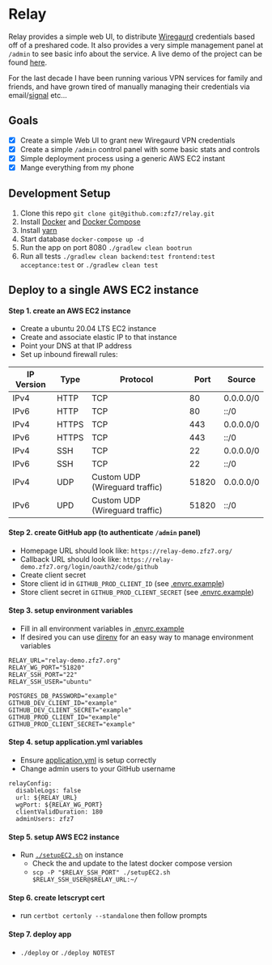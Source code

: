 # Relay

Relay provides a simple web UI, to distribute [Wiregaurd](https://www.wireguard.com) credentials based off of a
preshared code. It also provides a very simple management panel at `/admin` to see basic info about the service. A live
demo of the project can be found [here](https://relay-demo.zfz7.org).

For the last decade I have been running various VPN services for family and friends, and have grown tired of manually
managing their credentials via email/[signal](https://signal.org/) etc...

## Goals

- [X] Create a simple Web UI to grant new Wiregaurd VPN credentials
- [X] Create a simple `/admin` control panel with some basic stats and controls
- [X] Simple deployment process using a generic AWS EC2 instant
- [X] Mange everything from my phone

## Development Setup

1. Clone this repo `git clone git@github.com:zfz7/relay.git`
2. Install [Docker](https://docs.docker.com/get-docker/) and [Docker Compose](https://docs.docker.com/compose/install/)
3. Install [yarn](https://classic.yarnpkg.com/lang/en/docs/install)
4. Start database `docker-compose up -d`
5. Run the app on port 8080 `./gradlew clean bootrun`
6. Run all tests `./gradlew clean backend:test frontend:test acceptance:test` or `./gradlew clean test`

## Deploy to a single AWS EC2 instance

#### Step 1. create an AWS EC2 instance

- Create a ubuntu 20.04 LTS EC2 instance
- Create and associate elastic IP to that instance
- Point your DNS at that IP address
- Set up inbound firewall rules:

| IP Version | Type  | Protocol                        | Port    | Source    |
|------------|-------|---------------------------------|---------|-----------|
| IPv4       | HTTP  | TCP                             | 80      | 0.0.0.0/0 |
| IPv6       | HTTP  | TCP                             | 80      | ::/0      |
| IPv4       | HTTPS | TCP                             | 443     | 0.0.0.0/0 |
| IPv6       | HTTPS | TCP                             | 443     | ::/0      |
| IPv4       | SSH   | TCP                             | 22      | 0.0.0.0/0 |
| IPv6       | SSH   | TCP                             | 22      | ::/0      |
| IPv4       | UDP   | Custom UDP (Wireguard traffic)  | 51820   | 0.0.0.0/0 |
| IPv6       | UPD   | Custom UDP (Wireguard traffic)  | 51820   | ::/0      |

#### Step 2. create GitHub app (to authenticate `/admin` panel)

- Homepage URL should look like: `https://relay-demo.zfz7.org/`
- Callback URL should look like: `https://relay-demo.zfz7.org/login/oauth2/code/github`
- Create client secret
- Store client id in `GITHUB_PROD_CLIENT_ID` (see [.envrc.example](./.envrc.example))
- Store client secret in `GITHUB_PROD_CLIENT_SECRET` (see [.envrc.example](./.envrc.example))

#### Step 3. setup environment variables 
- Fill in all environment variables in [.envrc.example](./.envrc.example)
- If desired you can use [direnv](https://direnv.net/) for an easy way to manage environment variables
```
RELAY_URL="relay-demo.zfz7.org"
RELAY_WG_PORT="51820"
RELAY_SSH_PORT="22"
RELAY_SSH_USER="ubuntu"

POSTGRES_DB_PASSWORD="example"
GITHUB_DEV_CLIENT_ID="example"
GITHUB_DEV_CLIENT_SECRET="example"
GITHUB_PROD_CLIENT_ID="example"
GITHUB_PROD_CLIENT_SECRET="example"
```

#### Step 4. setup application.yml variables 
- Ensure [application.yml](./backend/src/main/resources/application.yml) is setup correctly
- Change admin users to your GitHub username
```
relayConfig:
  disableLogs: false
  url: ${RELAY_URL}
  wgPort: ${RELAY_WG_PORT}
  clientValidDuration: 180
  adminUsers: zfz7 
```

#### Step 5. setup AWS EC2 instance

- Run [`./setupEC2.sh`](./setupEC2.sh) on instance 
  - Check the and update to the latest docker compose version
  - `scp -P "$RELAY_SSH_PORT" ./setupEC2.sh $RELAY_SSH_USER@$RELAY_URL:~/`

#### Step 6. create letscrypt cert
- run `certbot certonly --standalone` then follow prompts

#### Step 7. deploy app
- `./deploy` or `./deploy NOTEST`

